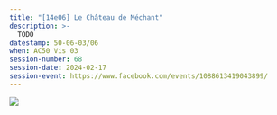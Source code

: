```yaml
---
title: "[14e06] Le Château de Méchant"
description: >-
  TODO
datestamp: 50-06-03/06
when: AC50 Vis 03
session-number: 68
session-date: 2024-02-17
session-event: https://www.facebook.com/events/1088613419043899/
---
```


[![](https://i.pinimg.com/736x/25/a7/eb/25a7eba5e9861064f0c0645af26eab35.jpg)](https://www.pinterest.com/pin/298856125269589289/)
